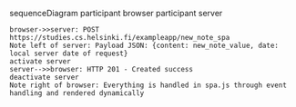 sequenceDiagram
    participant browser
    participant server

    browser->>server: POST https://studies.cs.helsinki.fi/exampleapp/new_note_spa
    Note left of server: Payload JSON: {content: new_note_value, date: local server date of request}
    activate server
    server-->>browser: HTTP 201 - Created success
    deactivate server
    Note right of browser: Everything is handled in spa.js through event handling and rendered dynamically